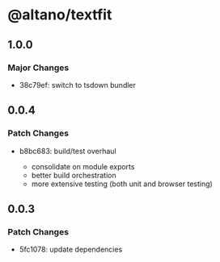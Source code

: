 # @altano/textfit

## 1.0.0

### Major Changes

- 38c79ef: switch to tsdown bundler

## 0.0.4

### Patch Changes

- b8bc683: build/test overhaul

  - consolidate on module exports
  - better build orchestration
  - more extensive testing (both unit and browser testing)

## 0.0.3

### Patch Changes

- 5fc1078: update dependencies
